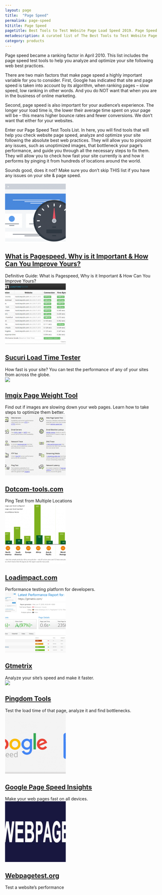 ```yaml
---
layout: page
title:  "Page Speed"
permalink: page-speed
h1title: Page Speed
pagetitle: Best Tools to Test Website Page Load Speed 2019. Page Speed Test Tools
metadescription: A curated list of The Best Tools to Test Website Page Load Speed and improve page&#039;s speed performance. Updated for 2019 - added new page speed test tools.
category: products
---
```


Page speed became a ranking factor in April 2010. This list includes the page speed test tools to help you analyze and optimize your site following web best practices.

There are two main factors that make page speed a highly important variable for you to consider. First, Google has indicated that site and page speed is taken into account by its algorithm, when ranking pages – slow speed, low ranking in other words. And you do NOT want that when you are in the business of online marketing.

Second, page speed is also important for your audience’s experience. The longer your load time is, the lower their average time spent on your page will be – this means higher bounce rates and fewer conversions. We don’t want that either for your websites.

Enter our Page Speed Test Tools List. In here, you will find tools that will help you check website page speed, analyze and optimize your site following the absolute best web practices. They will allow you to pinpoint any issues, such as unoptimized images, that bottleneck your page’s performance, and guide you through all the necessary steps to fix them. They will allow you to check how fast your site currently is and how it performs by pinging it from hundreds of locations around the world.

Sounds good, does it not? Make sure you don’t skip THIS list if you have any issues on your site & page speed.

<article class="resource">
<div class="resource__thumb"><img  src="/wp-content/uploads/2017/09/page-speed-tips-min-200x200.png"  /></div>
<div class="resource__info">
<h2 ><a href="http://www.digitalexaminer.com/page-speed/?ref=curatedseotools.com" target="_blank class=">What is Pagespeed, Why is it Important &amp; How Can You Improve Yours?</a></h2>
Definitive Guide: What is Pagespeed, Why is it Important &amp; How Can You Improve Yours?

</div>
</article><article class="resource">
<div class="resource__thumb"><img  src="/wp-content/uploads/2017/01/sucuri-load-time-tester-200x200.png"  /></div>
<div class="resource__info">
<h2 ><a href="https://performance.sucuri.net/?ref=curatedseotools.com" target="_blank class=">Sucuri Load Time Tester</a></h2>
How fast is your site? You can test the performance of any of your sites from across the globe.

</div>
</article><article class="resource">
<div class="resource__thumb"><img  src="/wp-content/uploads/2016/12/imgix-page-weight-tool-200x200.png" sizes="(max-width: 200px) 100vw, 200px" srcset="https://curatedseotools.com/wp-content/uploads/2016/12/imgix-page-weight-tool-200x200.png 200w, https://curatedseotools.com/wp-content/uploads/2016/12/imgix-page-weight-tool-90x90.png 90w, https://curatedseotools.com/wp-content/uploads/2016/12/imgix-page-weight-tool.png 390w"  /></div>
<div class="resource__info">
<h2 ><a href="https://pageweight.imgix.com/?ref=curatedseotools.com" target="_blank class=">Imgix Page Weight Tool</a></h2>
Find out if images are slowing down your web pages. Learn how to take steps to optimize them better.

</div>
</article><article class="resource">
<div class="resource__thumb"><img  src="/wp-content/uploads/2016/12/dotcom-tools-com-200x200.png"  /></div>
<div class="resource__info">
<h2 ><a href="https://www.dotcom-tools.com/ping-test.aspx?ref=curatedseotools.com" target="_blank class=">Dotcom-tools.com</a></h2>
Ping Test from Multiple Locations

</div>
</article><article class="resource">
<div class="resource__thumb"><img  src="/wp-content/uploads/2016/12/loadimpact-com-200x200.png"  /></div>
<div class="resource__info">
<h2 ><a href="https://loadimpact.com/?ref=curatedseotools.com" target="_blank class=">Loadimpact.com</a></h2>
Performance testing platform for developers.

</div>
</article><article class="resource">
<div class="resource__thumb"><img  src="/wp-content/uploads/2016/12/gtmetrix-200x200.png"  /></div>
<div class="resource__info">
<h2 ><a href="https://gtmetrix.com/?ref=curatedseotools.com" target="_blank class=">Gtmetrix</a></h2>
Analyze your site’s speed and make it faster.

</div>
</article><article class="resource">
<div class="resource__thumb"><img  src="/wp-content/uploads/2016/12/pingdom-tools-200x200.png" sizes="(max-width: 200px) 100vw, 200px" srcset="https://curatedseotools.com/wp-content/uploads/2016/12/pingdom-tools-200x200.png 200w, https://curatedseotools.com/wp-content/uploads/2016/12/pingdom-tools-90x90.png 90w, https://curatedseotools.com/wp-content/uploads/2016/12/pingdom-tools.png 400w"  /></div>
<div class="resource__info">
<h2 ><a href="https://tools.pingdom.com/?ref=curatedseotools.com" target="_blank class=">Pingdom Tools</a></h2>
Test the load time of that page, analyze it and find bottlenecks.

</div>
</article><article class="resource">
<div class="resource__thumb"><img  src="/wp-content/uploads/2016/12/google-page-speed-insights-200x200.png"  /></div>
<div class="resource__info">
<h2 ><a href="https://developers.google.com/speed/pagespeed/insights/?ref=curatedseotools.com" target="_blank class=">Google Page Speed Insights</a></h2>
Make your web pages fast on all devices.

</div>
</article><article class="resource">
<div class="resource__thumb"><img  src="/wp-content/uploads/2016/12/webpagetest-org-200x200.jpg"  /></div>
<div class="resource__info">
<h2 ><a href="http://www.webpagetest.org/?ref=curatedseotools.com" target="_blank class=">Webpagetest.org</a></h2>
Test a website’s performance

</div>
</article>
